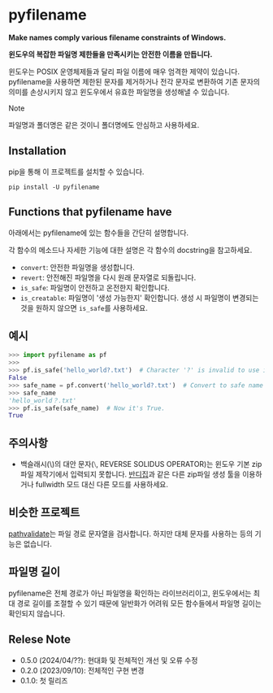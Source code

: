 # pyfilename

**Make names comply various filename constraints of Windows.**

**윈도우의 복잡한 파일명 제한들을 만족시키는 안전한 이름을 만듭니다.**

윈도우는 POSIX 운영체제들과 달리 파일 이름에 매우 엄격한 제약이 있습니다.
pyfilename을 사용하면 제한된 문자를 제거하거나 전각 문자로 변환하여 기존 문자의 의미를 손상시키지 않고
윈도우에서 유효한 파일명을 생성해낼 수 있습니다.

> [!NOTE]
> 파일명과 폴더명은 같은 것이니 폴더명에도 안심하고 사용하세요.

## Installation

pip을 통해 이 프로젝트를 설치할 수 있습니다.

```console
pip install -U pyfilename
```

## Functions that pyfilename have

아래에서는 pyfilename에 있는 함수들을 간단히 설명합니다.

각 함수의 메소드나 자세한 기능에 대한 설명은 각 함수의 docstring을 참고하세요.

* `convert`: 안전한 파일명을 생성합니다.
* `revert`: 안전해진 파일명을 다시 원래 문자열로 되돌립니다.
* `is_safe`: 파일명이 안전하고 온전한지 확인합니다.
* `is_creatable`: 파일명이 '생성 가능한지' 확인합니다. 생성 시 파일명이 변경되는 것을 원하지 않으면 `is_safe`를 사용하세요.

## 예시

```python
>>> import pyfilename as pf
>>>
>>> pf.is_safe('hello_world?.txt')  # Character '?' is invalid to use in file name
False
>>> safe_name = pf.convert('hello_world?.txt')  # Convert to safe name
>>> safe_name
'hello_world？.txt'
>>> pf.is_safe(safe_name)  # Now it's True.
True
```

## 주의사항

* 백슬래시(\\)의 대안 문자(⧵, REVERSE SOLIDUS OPERATOR)는 윈도우 기본 zip 파일 제작기에서 입력되지 못합니다. [반디집](https://kr.bandisoft.com/bandizip/)과 같은 다른 zip파일 생성 툴을 이용하거나 fullwidth 모드 대신 다른 모드를 사용하세요.

## 비슷한 프로젝트

[pathvalidate](https://github.com/thombashi/pathvalidate)는 파일 경로 문자열을 검사합니다. 하지만 대체 문자를 사용하는 등의 기능은 없습니다.

## 파일명 길이

pyfilename은 전체 경로가 아닌 파일명을 확인하는 라이브러리이고, 윈도우에서는 최대 경로 길이를 조절할 수 있기 때문에 일반화가 어려워 모든 함수들에서 파일명 길이는 확인되지 않습니다.

## Relese Note

* 0.5.0 (2024/04/??): 현대화 및 전체적인 개선 및 오류 수정
* 0.2.0 (2023/09/10): 전체적인 구현 변경
* 0.1.0: 첫 릴리즈
